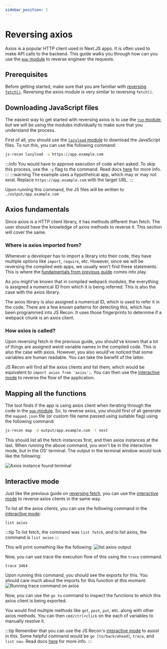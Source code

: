 ```yaml
---
sidebar_position: 3
---
```


# Reversing axios

Axios is a popular HTTP client used in Next.JS apps. It is often used to make API calls to the backend. This guide walks you through how can you use the [`map` module](../../docs/modules/map.md) to reverse engineer the requests.

## Prerequisites

Before getting started, make sure that you are familiar with [reversing `fetch()`](./reversing_fetch.md). Reversing the axios module is very similar to reversing `fetch()`.

## Downloading JavaScript files

The easiest way to get started with reversing axios is to use the [`run` module](../../docs/modules/run.md), but we will be using the modules individually to make sure that you understand the process.

First of all, you should use the [`lazyload` module](../../docs/modules/lazyload.md) to download the JavaScript files. To run this, you can use the following command:

```bash
js-recon lazyload -u https://app.example.com
```

:::info
You would have to approve execution of code when asked. To skip this process, use the `-y` flag to the command. Read docs [here](../../docs/modules/lazyload.md) for more info.
:::
:::warning
The example uses a hypothetical app, which may or may not exist. Replace `https://app.example.com` with the target URL.
:::

Upon running this command, the JS files will be written to `./output/app.example.com`

## Axios fundamentals

Since axios is a HTTP client library, it has methods different than fetch. The user should have the knowledge of axios methods to reverse it. This section will cover the same.

### Where is axios imported from?

Whenever a developer has to import a library into their code, they have multiple options like `import`, `require`, etc. However, since we will be reversing the compiled web apps, we usually won't find these statements. This is where the [fundamentals from previous guide](./reversing_fetch.md#fundamentals) comes into play.

As you might've known that in compiled webpack modules, the everything is assigned a numerical ID from which it is being referred. This is also the case with the axios library.

The axios library is also assigned a numerical ID, which is used to refer it in the code. There are a few known patterns for detecting this, which has been programmed into JS Recon. It uses those fingerprints to determine if a webpack chunk is an axios client.

### How axios is called?

Upon reversing fetch in the previous guide, you should've known that a lot of things are assigned weird variable names in the compiled code. This is also the case with axios. However, you also would've noticed that some variables are human readable. You can take the benefit of the latter.

JS Recon will find all the axios clients and list them, which would be equivalent to `import axios from 'axios';`. You can then use the [interactive mode](../../docs/modules/interactive_mode/next-js.md) to reverse the flow of the application.

## Mapping all the functions

The tool finds if the app is using axios client when iterating through the code in the [`map` module](../../docs/modules/map.md). So, to reverse axios, you should first of all generate the `mapped.json` file (or custom file name passed using suitable flag) using the following command:

```bash
js-recon map -d output/app.example.com -t next
```

This should list all the fetch instances first, and then axios instances at the last. When running the above command, you won't be in the interactive mode, but in the OS' terminal. The output in the terminal window would look like the following:

![Axios instance found terminal](/img/guides/next_js/reversing_axios/axios_instance_found_terminal.png)

## Interactive mode

Just like the previous guide on [reversing fetch](./reversing_fetch.md), you can use the [interactive mode](../../docs/modules/interactive_mode/next-js.md) to reverse axios clients in the same way.

To list all the axios clients, you can use the following command in the [interactive mode](../../docs/modules/interactive_mode/next-js.md):

```
list axios
```

:::tip
To list fetch, the command was `list fetch`, and to list axios, the command is `list axios`
:::

This will print something like the following:
![`list axios` output](/img/guides/next_js/reversing_axios/list_axios_interactive_mode.png)

Now, you can use trace the execution flow of this using the `trace` command.

```
trace 3464
```

Upon running this command, you should see the exports for this. You should care much about the imports for this function at this moment:
![Running trace command on axios](/img/guides/next_js/reversing_axios/trace_on_axios.png)

Now, you can use the `go to` command to inspect the functions to which this axios client is being exported.

You would find multiple methods like `get`, `post`, `put`, etc. along with other axios methods. You can then `cmd/ctrl+click` on the each of variables to manually resolve it.

:::tip
Remember that you can use the JS Recon's [interactive mode](../../docs/modules/interactive_mode/next-js.md) to assist in this. Some helpful command would be `go [to/back/ahead]`, `trace`, and `list nav`. Read docs [here](../../docs/modules/interactive_mode/next-js.md) for more info.
:::
